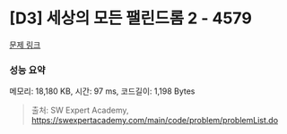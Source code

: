 # [D3] 세상의 모든 팰린드롬 2 - 4579 

[문제 링크](https://swexpertacademy.com/main/code/problem/problemDetail.do?contestProbId=AWQAz7IqAH8DFAWh) 

### 성능 요약

메모리: 18,180 KB, 시간: 97 ms, 코드길이: 1,198 Bytes



> 출처: SW Expert Academy, https://swexpertacademy.com/main/code/problem/problemList.do